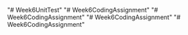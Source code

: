 "# Week6UnitTest" 
"# Week6CodingAssignment" 
"# Week6CodingAssignment" 
"# Week6CodingAssignment" 
"# Week6CodingAssignment" 
